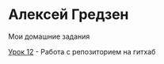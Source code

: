 # Алексей Гредзен
Мои домашние задания


[Урок 12]([адрес](https://shadownegi.github.io/lesson_12/) "Моя готовая домашка") - Работа с репозиторием на гитхаб

